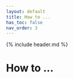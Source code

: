 ```yaml
---
layout: default
title: How to ...
has_toc: false
nav_order: 3  
---
```

{% include header.md %}

# How to ...
